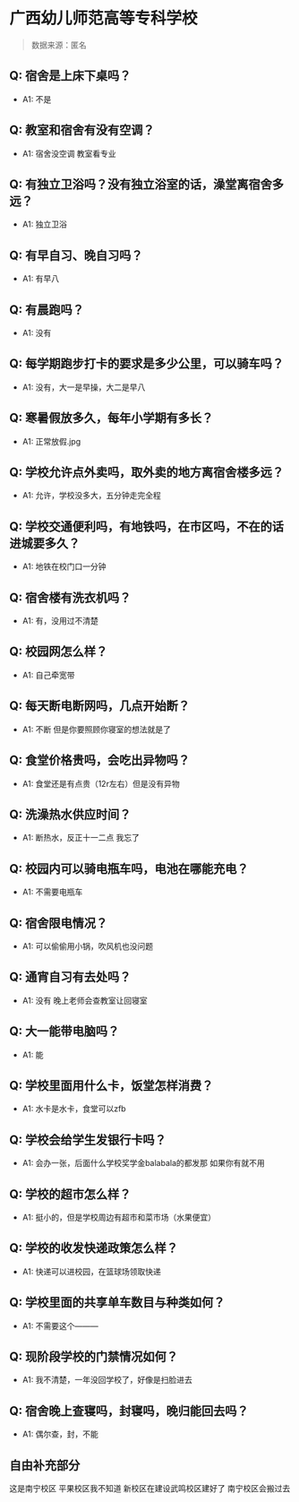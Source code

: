 # 广西幼儿师范高等专科学校

> 数据来源：匿名

## Q: 宿舍是上床下桌吗？

- A1: 不是

## Q: 教室和宿舍有没有空调？

- A1: 宿舍没空调 教室看专业

## Q: 有独立卫浴吗？没有独立浴室的话，澡堂离宿舍多远？

- A1: 独立卫浴

## Q: 有早自习、晚自习吗？

- A1: 有早八

## Q: 有晨跑吗？

- A1: 没有

## Q: 每学期跑步打卡的要求是多少公里，可以骑车吗？

- A1: 没有，大一是早操，大二是早八

## Q: 寒暑假放多久，每年小学期有多长？

- A1: 正常放假.jpg

## Q: 学校允许点外卖吗，取外卖的地方离宿舍楼多远？

- A1: 允许，学校没多大，五分钟走完全程

## Q: 学校交通便利吗，有地铁吗，在市区吗，不在的话进城要多久？

- A1: 地铁在校门口一分钟

## Q: 宿舍楼有洗衣机吗？

- A1: 有，没用过不清楚

## Q: 校园网怎么样？

- A1: 自己牵宽带

## Q: 每天断电断网吗，几点开始断？

- A1: 不断 但是你要照顾你寝室的想法就是了

## Q: 食堂价格贵吗，会吃出异物吗？

- A1: 食堂还是有点贵（12r左右）但是没有异物

## Q: 洗澡热水供应时间？

- A1: 断热水，反正十一二点 我忘了

## Q: 校园内可以骑电瓶车吗，电池在哪能充电？

- A1: 不需要电瓶车

## Q: 宿舍限电情况？

- A1: 可以偷偷用小锅，吹风机也没问题

## Q: 通宵自习有去处吗？

- A1: 没有 晚上老师会查教室让回寝室

## Q: 大一能带电脑吗？

- A1: 能

## Q: 学校里面用什么卡，饭堂怎样消费？

- A1: 水卡是水卡，食堂可以zfb

## Q: 学校会给学生发银行卡吗？

- A1: 会办一张，后面什么学校奖学金balabala的都发那 如果你有就不用

## Q: 学校的超市怎么样？

- A1: 挺小的，但是学校周边有超市和菜市场（水果便宜）

## Q: 学校的收发快递政策怎么样？

- A1: 快递可以进校园，在篮球场领取快递

## Q: 学校里面的共享单车数目与种类如何？

- A1: 不需要这个———

## Q: 现阶段学校的门禁情况如何？

- A1: 我不清楚，一年没回学校了，好像是扫脸进去

## Q: 宿舍晚上查寝吗，封寝吗，晚归能回去吗？

- A1: 偶尔查，封，不能

## 自由补充部分

这是南宁校区 平果校区我不知道 新校区在建设武鸣校区建好了 南宁校区会搬过去